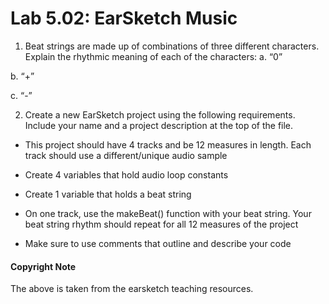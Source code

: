 # Lab 5.02: EarSketch Music 


1.	Beat strings are made up of combinations of three different characters. Explain the rhythmic meaning of each of the characters:
a.	“0”


b.	“+”


c.	“-”


2. Create a new EarSketch project using the following requirements. Include your name and a project description at the top of the file.

* This project should have 4 tracks and be 12 measures in length. Each track should use a different/unique audio sample

* Create 4 variables that hold audio loop constants

* Create 1 variable that holds a beat string

* On one track, use the makeBeat() function with your beat string. Your beat string rhythm should repeat for all 12 measures of the project

* Make sure to use comments that outline and describe your code



#### Copyright Note
The above is taken from the earsketch teaching resources. 

